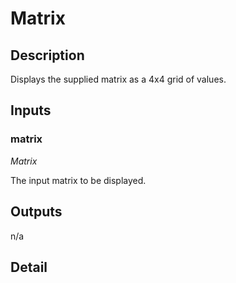 # Matrix

## Description
Displays the supplied matrix as a 4x4 grid of values.

## Inputs
### matrix

*Matrix*

The input matrix to be displayed.

## Outputs
n/a

## Detail

